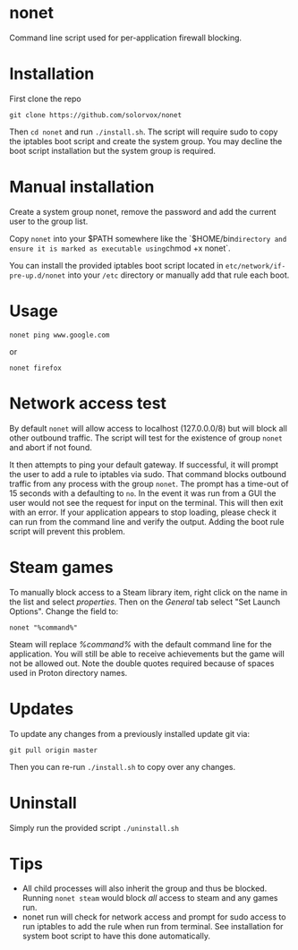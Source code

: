 ﻿# nonet
Command line script used for per-application firewall blocking.

# Installation
First clone the repo

`git clone https://github.com/solorvox/nonet`

Then `cd nonet` and run `./install.sh`.  The script will require sudo to copy the iptables boot script and create the system group.  You may decline the boot script installation but the system group is required.

# Manual installation
Create a system group nonet, remove the password and add the current user to the group list.

Copy `nonet` into your $PATH somewhere like the `$HOME/bin` directory and ensure it is marked as executable using `chmod +x nonet`.

You can install the provided iptables boot script located in `etc/network/if-pre-up.d/nonet` into your `/etc` directory or manually add that rule each boot.  

# Usage
`nonet ping www.google.com`

or 

`nonet firefox`

# Network access test
By default `nonet` will allow access to localhost (127.0.0.0/8) but will block all other outbound traffic.  The script will test for the existence of group `nonet` and abort if not found.  

It then attempts to ping your default gateway.  If successful, it will prompt the user to add a rule to iptables via sudo.  That command blocks outbound traffic from any process with the group `nonet`.   The prompt has a time-out of 15 seconds with a defaulting to `no`. In the event it was run from a GUI the user would not see the request for input on the terminal.  This will then exit with an error.  If your application appears to stop loading, please check it can run from the command line and verify the output.  Adding the boot rule script will prevent this problem.

# Steam games 
To manually block access to a Steam library item, right click on the name in the list and select *properties*.  Then on the *General* tab select "Set Launch Options".  Change the field to:

`nonet "%command%"`

Steam will replace *%command%* with the default command line for the application.  You will still be able to receive achievements but the game will not be allowed out. Note the double quotes required because of spaces used in Proton directory names.


# Updates
To update any changes from a previously installed update git via:

`git pull origin master`

Then you can re-run `./install.sh` to copy over any changes.

# Uninstall
Simply run the provided script `./uninstall.sh`


# Tips
- All child processes will also inherit the group and thus be blocked.  Running `nonet steam` would block *all* access to steam and any games run.
- nonet run will check for network access and prompt for sudo access to run iptables to add the rule when run from terminal.  See installation for system boot script to have this done automatically.
